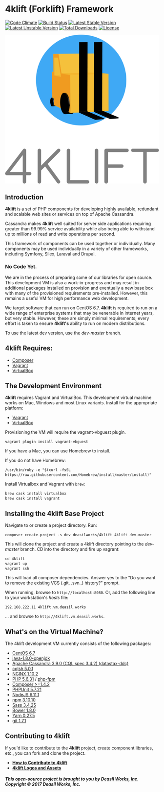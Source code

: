 4klift (Forklift) Framework
===========================

[![Code Climate](http://img.shields.io/codeclimate/github/deasilworks/4klift.svg)](https://codeclimate.com/github/deasilworks/4klift)
[![Build Status](https://travis-ci.org/deasilworks/4klift.svg?branch=dev)](https://travis-ci.org/deasilworks/4klift)
[![Latest Stable Version](https://poser.pugx.org/deasilworks/4klift/v/stable)](https://packagist.org/packages/deasilworks/4klift)
[![Latest Unstable Version](https://poser.pugx.org/deasilworks/4klift/v/unstable)](https://packagist.org/packages/deasilworks/4klift)
[![Total Downloads](https://poser.pugx.org/deasilworks/4klift/downloads)](https://packagist.org/packages/deasilworks/4klift)
[![License](https://poser.pugx.org/deasilworks/4klift/license)](https://packagist.org/packages/deasilworks/4klift)

![4klift](assets/4KLIFT_Logo.png "4klift")

## Introduction

**4klift** is a set of PHP components for developing highly available, redundant and scalable web sites or services on top of Apache Cassandra.

Cassandra makes **4klift** well suited for server side applications requiring greater than 99.99% service availability while also being able to withstand up to millions of read and write operations per second.

This framework of components can be used together or individually. Many components may be used individually in a variety of other frameworks, including Symfony, Silex, Laraval and Drupal.

### No Code Yet.

We are in the process of preparing some of our libraries for open source. This development VM is also a work-in-progress and may result in additional packages installed on provision and eventually a new base box with many of the provisioned requirements pre-installed. However, this remains a useful VM for high performance web development.

We target software that can run on CentOS 6.7. **4klift** is required to run on a wide range of enterprise systems that may be venerable in internet years, but very stable. However, these are simply minimal requirements; every effort is taken to ensure **4klift's** ability to run on modern distributions.

To use the latest dev version, use the *dev-master* branch.

## 4klift Requires:

  - [Composer](https://getcomposer.org/ "Composer")
  - [Vagrant](https://www.vagrantup.com/ "Vagrant")
  - [VirtualBox](https://www.virtualbox.org/ "VirtualBox")

## The Development Environment

**4klift** requires Vagrant and VirtualBox. This development virtual machine works on Mac, Windows and most Linux variants. Install for the appropriate platform:

  - [Vagrant](https://www.vagrantup.com/downloads.html "Download Vagrant")
  - [VirtualBox](https://www.virtualbox.org/wiki/Downloads "Download VirtualBox")

Provisioning the VM will require the vagrant-vbguest plugin.
   
    vagrant plugin install vagrant-vbguest

If you have a Mac, you can use Homebrew to install.

If you do not have Homebrew:

    /usr/bin/ruby -e "$(curl -fsSL https://raw.githubusercontent.com/Homebrew/install/master/install)"

Install Virtualbox and Vagrant with `brew`:

    brew cask install virtualbox
    brew cask install vagrant

## Installing the 4klift Base Project

Navigate to or create a project directory. Run:
    
    composer create-project -s dev deasilworks/4klift 4klift dev-master

This will clone the project and create a 4klift directory pointing to the *dev-master* branch. CD into the directory and fire up vagrant:

    cd 4klift
    vagrant up
    vagrant ssh

This will load all composer dependencies. Answer yes to the "Do you want to remove the existing VCS (.git, .svn..) history?" prompt.

When running, browse to `http://localhost:8080`.
Or, add the following line to your workstation's *hosts* file:

    192.168.222.11 4klift.vm.deasil.works

... and browse to `http://4klift.vm.deasil.works`.

## What's on the Virtual Machine?

The 4klift development VM currently consists of the following packages:

  - [CentOS 6.7](https://www.centos.org/)
  - [java-1.8.0-openjdk](http://openjdk.java.net/)
  - [Apache Cassandra 3.9.0 (CQL spec 3.4.2) (datastax-ddc)](https://academy.datastax.com/planet-cassandra/cassandra)
  - [cqlsh 5.0.1](http://docs.datastax.com/en/cql/3.3/cql/cql_reference/cqlsh.html)
  - [NGINX 1.10.2](https://nginx.org/en/)
  - [PHP 5.6.31](http://php.net/) / [php-fpm](https://php-fpm.org/)
  - [Composer >=1.4.2](https://getcomposer.org/)
  - [PHPUnit 5.7.21](https://phpunit.de/)
  - [NodeJS 6.11.1](https://nodejs.org/en/)
  - [npm 3.10.10](https://www.npmjs.com/)
  - [Sass 3.4.25](http://sass-lang.com/)
  - [Bower 1.8.0](https://bower.io/)
  - [Yarn 0.27.5](https://yarnpkg.com/en/)
  - [git 1.7.1](https://git-scm.com/)

## Contributing to 4klift

If you'd like to contribute to the **4klift** project, create component libraries, etc., you can fork and clone the project.

- **[How to Contribute to 4klift](docs/CONTRIBUTING.md "Contributing to 4klift")**
- **[4klift Logos and Assets](assets/README.md "4klift Logos and Assets")**

##### This open-source project is brought to you by [Deasil Works, Inc.](http://deasil.works/) Copyright &copy; 2017 Deasil Works, Inc.

    
